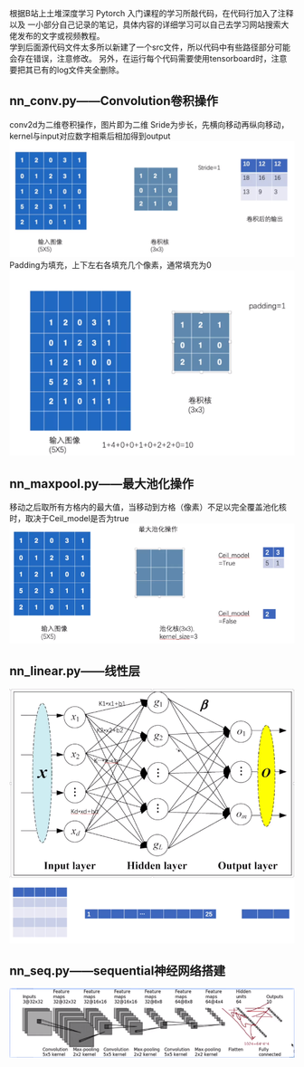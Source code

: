 根据B站上土堆深度学习 Pytorch 入门课程的学习所敲代码，在代码行加入了注释以及
一小部分自己记录的笔记，具体内容的详细学习可以自己去学习网站搜索大佬发布的文字或视频教程。  
学到后面源代码文件太多所以新建了一个src文件，所以代码中有些路径部分可能会存在错误，注意修改。
另外，在运行每个代码需要使用tensorboard时，注意要把其已有的log文件夹全删除。
## nn_conv.py——Convolution卷积操作
conv2d为二维卷积操作，图片即为二维
Sride为步长，先横向移动再纵向移动，kernel与input对应数字相乘后相加得到output
![img.png](imgs/img.png)
Padding为填充，上下左右各填充几个像素，通常填充为0
![img_1.png](imgs/img_1.png)
## nn_maxpool.py——最大池化操作
移动之后取所有方格内的最大值，当移动到方格（像素）不足以完全覆盖池化核时，取决于Ceil_model是否为true
![img_3.png](imgs/img_3.png)
## nn_linear.py——线性层
![img_4.png](imgs/img_4.png)
![img_5.png](imgs/img_5.png)
## nn_seq.py——sequential神经网络搭建
![img_6.png](imgs/img_6.png)